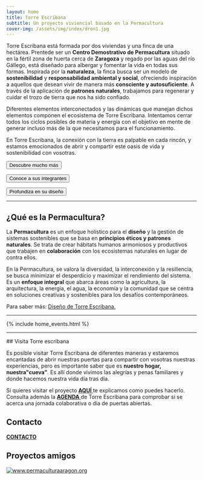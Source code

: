 ```yaml
---
layout: home
title: Torre Escribana
subtitle: Un proyecto viviencial basado en la Permacultura
cover-img: /assets/img/index/dron1.jpg 
---
```


<link rel="icon" href="..\assets\img\favicon.png" type="image/x-icon">

Torre Escribana está formada por dos viviendas y una finca de una hectárea. Prentede ser un **Centro Demostrativo de Permacultura** situado en la fértil zona de huerta cerca de **Zaragoza** y regado por las aguas del río Gállego, está diseñado para albergar y fomentar la vida en todas sus formas. Inspirada por la **naturaleza**, la finca busca ser un modelo de **sostenibilidad** y **responsabilidad ambiental y social**, ofreciendo inspiración a aquellos que desean vivir de manera más **consciente y autosuficiente**. A través de la aplicación de **patrones naturales**, trabajamos para regenerar y cuidar el trozo de tierra que nos ha sido confiado.

Diferentes elementos interconectados y las dinámicas que manejan dichos elementos componen el ecosistema de Torre Escribana. Intentamos cerrar todos los ciclos posibles de materia y energía con el objetivo en mente de generar incluso más de la que necesitamos para el funcionamiento. 

En Torre Escribana, la conexión con la tierra es palpable en cada rincón, y estamos emocionados de abrir y compartir este oasis de vida y sostenibilidad con vosotras.



<a href="{{ '/proyecto ' | absolute_url  }}" ><button>Descubre mucho más</button>   </a>

<a href="{{ '/nosotras ' | absolute_url  }}" ><button>Conoce a sus integrantes</button>   </a>

<a href="{{ '/diseno ' | absolute_url  }}" ><button>Profundiza en su diseño</button>   </a>

<hr>

## ¿Qué es la Permacultura?

La **Permacultura** es un enfoque holístico para el **diseño** y la gestión de sistemas sostenibles que se basa en **principios éticos y patrones naturales**. Se trata de crear hábitats humanos armoniosos y productivos que trabajen en **colaboración** con los ecosistemas naturales en lugar de contra ellos.

En la Permacultura, se valora la diversidad, la interconexión y la resiliencia, se busca minimizar el desperdicio y maximizar el rendimiento del sistema. Es un **enfoque integral** que abarca áreas como la agricultura, la arquitectura, la energía, el agua, la economía y la comunidad que se centra en soluciones creativas y sostenibles para los desafíos contemporáneos.

Para saber más: <a href="{{ '/diseno ' | absolute_url  }}" class="button" type="button" target="_blank">Diseño de <span class="letralogo"> Torre Escribana. </span>
  </a>
<hr> 
{% include home_events.html %}


<!-- {% include home_posts.html %} -->
<br>
<hr> 
## Visita Torre escribana

Es posible visitar Torre Escribana de diferentes maneras y estaremos encantadas de abrir nuestras puertas para compartir con vosotras nuestras experiencias, pero es importante saber que es **nuestro hogar, nuestra"cueva"**. Es allí donde vivimos las alegrías y penas familiares y donde hacemos nuestra vida día tras día.

Si quieres visitar el proyecto <a href="{{ '/visitas ' | absolute_url  }}"><strong>AQUÍ</strong>
</a> te explicamos como puedes hacerlo. Consulta además la <a href="{{ '/agenda ' | absolute_url  }}"><strong>AGENDA</strong>
</a> de Torre Escribana para comprobar si se acerca una jornada colaborativa o día de puertas abiertas.

## Contacto


<a href="{{ '/contacto' | absolute_url  }}"><strong>CONTACTO</strong>
</a>


## Proyectos amigos

<div class="zoom-basico">
  <a href="http://www.permaculturaaragon.org/" target=_blank>  
    <img class="img2"
      src="{{ '/assets/img/links/permacultura-aragon-logo.png' | absolute_url  }}" alt="www.permaculturaaragon.org"
       />      
       
</a>
</div>

